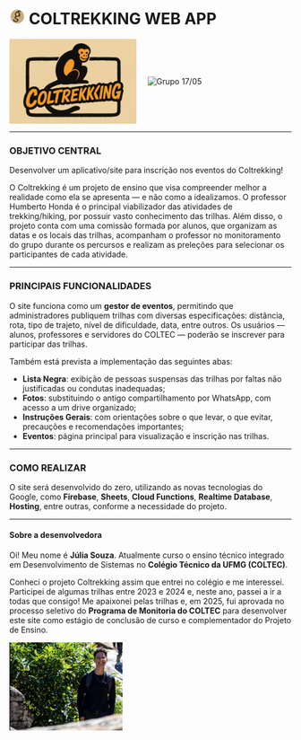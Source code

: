 # <img src="hosting/public/images/logo.png" alt="Logo do Projeto" width="28px"/> COLTREKKING WEB APP

<div style="display: flex; gap: 20px; align-items: center;">
  <img src="hosting/public/images/coltrekkingHorizontal.png" alt="Logo do Projeto" width="45%"/>
  <img src="hosting/public/images/groupHH.jpg" alt="Grupo 17/05" width="40%"/>
</div>

---

### OBJETIVO CENTRAL

Desenvolver um aplicativo/site para inscrição nos eventos do Coltrekking!

O Coltrekking é um projeto de ensino que visa compreender melhor a realidade como ela se apresenta — e não como a idealizamos. O professor Humberto Honda é o principal viabilizador das atividades de trekking/hiking, por possuir vasto conhecimento das trilhas. Além disso, o projeto conta com uma comissão formada por alunos, que organizam as datas e os locais das trilhas, acompanham o professor no monitoramento do grupo durante os percursos e realizam as preleções para selecionar os participantes de cada atividade.

---

### PRINCIPAIS FUNCIONALIDADES

O site funciona como um **gestor de eventos**, permitindo que administradores publiquem trilhas com diversas especificações: distância, rota, tipo de trajeto, nível de dificuldade, data, entre outros. Os usuários — alunos, professores e servidores do COLTEC — poderão se inscrever para participar das trilhas.

Também está prevista a implementação das seguintes abas:

- **Lista Negra**: exibição de pessoas suspensas das trilhas por faltas não justificadas ou condutas inadequadas;
- **Fotos**: substituindo o antigo compartilhamento por WhatsApp, com acesso a um drive organizado;
- **Instruções Gerais**: com orientações sobre o que levar, o que evitar, precauções e recomendações importantes;
- **Eventos**: página principal para visualização e inscrição nas trilhas.

---

### COMO REALIZAR

O site será desenvolvido do zero, utilizando as novas tecnologias do Google, como **Firebase**, **Sheets**, **Cloud Functions**, **Realtime Database**, **Hosting**, entre outras, conforme a necessidade do projeto.

---

#### Sobre a desenvolvedora

Oi! Meu nome é **Júlia Souza**. Atualmente curso o ensino técnico integrado em Desenvolvimento de Sistemas no **Colégio Técnico da UFMG (COLTEC)**.

Conheci o projeto Coltrekking assim que entrei no colégio e me interessei. Participei de algumas trilhas entre 2023 e 2024 e, neste ano, passei a ir a todas que consigo! Me apaixonei pelas trilhas e, em 2025, fui aprovada no processo seletivo do **Programa de Monitoria do COLTEC** para desenvolver este site como estágio de conclusão de curso e complementador do Projeto de Ensino.

<img src="hosting/public/images/dev.png" alt="Julinha no Trekking" width="40%"/>
